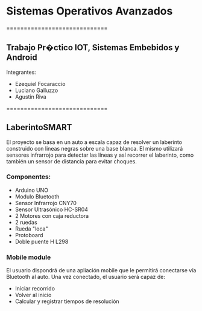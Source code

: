 # Sistemas Operativos Avanzados
=============================

## Trabajo Pr�ctico IOT, Sistemas Embebidos y Android

Integrantes:
- Ezequiel Focaraccio
- Luciano Galluzzo
- Agustin Riva

=============================

## LaberintoSMART

El proyecto se basa en un auto a escala capaz de resolver un laberinto construido con lineas negras sobre una base blanca.
El mismo utilizará sensores infrarrojo para detectar las líneas y así recorrer el laberinto, como también un sensor de distancia para evitar choques.

### Componentes:

- Arduino UNO
- Modulo Bluetooth
- Sensor Infrarrojo CNY70
- Sensor Ultrasónico HC-SR04
- 2 Motores con caja reductora
- 2 ruedas
- Rueda "loca"
- Protoboard
- Doble puente H L298

### Mobile module

El usuario dispondrá de una apliación mobile que le permitirá conectarse vía Bluetooth al auto. Una vez conectado, el usuario será capaz de:
- Iniciar recorrido
- Volver al inicio
- Calcular y registrar tiempos de resolución